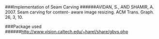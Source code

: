###Implementation of Seam Carving 
######AVIDAN, S., AND SHAMIR, A. 2007. Seam carving for content- aware image resizing. ACM Trans. Graph. 26, 3, 10.

###Package used
######http://www.vision.caltech.edu/~harel/share/gbvs.php